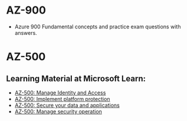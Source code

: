 # AZ-900
- Azure 900 Fundamental concepts and practice exam questions with answers.

# AZ-500
## Learning Material at Microsoft Learn:
- [AZ-500: Manage Identity and Access](https://docs.microsoft.com/en-us/learn/paths/manage-identity-access/)
- [AZ-500: Implement platform protection](https://docs.microsoft.com/en-us/learn/paths/implement-platform-protection/)
- [AZ-500: Secure your data and applications](https://docs.microsoft.com/en-us/learn/paths/secure-your-data-applications/)
- [AZ-500: Manage security operation](https://docs.microsoft.com/en-us/learn/paths/manage-security-operation/)
